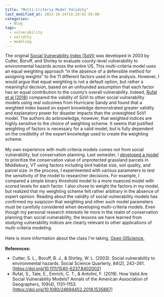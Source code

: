 ```yaml
---
title: "Multi-Criteria Model Validity"
last_modified_at: 2023-10-24T16:20:02-05:00
categories:
  - Blog
tags:
  - vulnerability
  - validity
  - modeling
---
```

The original [Social Vulnerability Index (SoVI)](https://doi.org/10.1111/1540-6237.8402002) was developed in 2003 by Cutter, Boruff, and Shirley to evaluate county-level vulnerability to environmental hazards across the entire US.
This multi-criteria model uses an equal weighting approach “in the absence of a defensible method for assigning weights” to the 11 different factors used in the analysis.
However, I would argue that equal weighting is not a default option, but rather a meaningful decision, based on an unfounded assumption that each factor has an equal contribution to the county’s overall vulnerability.
Indeed, [Rufat et al (2018)](https://doi.org/10.1080/24694452.2018.1535887) compared the validity of SoVI to other social vulnerability models using real outcomes from Hurricane Sandy and found that a weighted index based on expert knowledge demonstrated greater validity and explanatory power for disaster impacts than the unweighted SoVI model.
The authors do acknowledge, however, that weighted indices are highly sensitive to the choice of weighting scheme.
It seems that justified weighting of factors is necessary for a valid model, but is fully dependent on the credibility of the expert knowledge used to create the weighting scheme.\
\
My own experience with multi-criteria models comes not from social vulnerability, but conservation planning.
Last semester, I [developed a model](https://drive.google.com/file/d/1ExbT47wo5-ezNi7tShup6tHS49cf35mr/view?usp=sharing) to prioritize the conservation value of unprotected grassland parcels in Middlebury, VT using factors including bird habitat size, soil quality, and parcel size.
In the process, I experimented with various parameters to test the sensitivity of the model to researcher decisions.
For example, I compared a simple binary threshold model to a more nuanced model with scored levels for each factor.
I also chose to weight the factors in my model, but realized that my weighting scheme felt rather arbitrary in the absence of expert opinion.
Reading about the validity of social vulnerability models has confirmed my suspicion that weighting and other such model parameters must be carefully considered when developing multi-criteria models.
Even though my personal research interests lie more in the realm of conservation planning than social vulnerability, the lessons we have learned from studying vulnerability indices are clearly relevant to other applications of multi-criteria modeling.\
\
Here is more information about the class I'm taking, [Open GIScience.](http://opengisci.github.io)\
\
**References:**
- Cutter, S. L., Boruff, B. J., & Shirley, W. L. (2003). Social vulnerability to environmental hazards. Social Science Quarterly, 84(2), 242–261. [https://doi.org/10.1111/1540-6237.8402002]
- Rufat, S., Tate, E., Emrich, C. T., & Antolini, F. (2019). How Valid Are Social Vulnerability Models? Annals of the American Association of Geographers, 109(4), 1131–1153. [https://doi.org/10.1080/24694452.2018.1535887]
